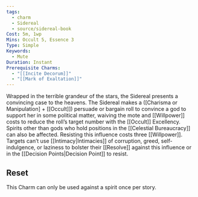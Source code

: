 ```yaml
---
tags:
  - charm
  - Sidereal
  - source/sidereal-book
Cost: 5m, 1wp
Mins: Occult 5, Essence 3
Type: Simple
Keywords:
  - Mute
Duration: Instant
Prerequisite Charms:
  - "[[Incite Decorum]]"
  - "[[Mark of Exaltation]]"
---
```

Wrapped in the terrible grandeur of the stars, the Sidereal presents a convincing case to the heavens. The Sidereal makes a ([Charisma or Manipulation] + [[Occult]]) persuade or bargain roll to convince a god to support her in some political matter, waiving the mote and [[Willpower]] costs to reduce the roll’s target number with the [[Occult]] Excellency. Spirits other than gods who hold positions in the [[Celestial Bureaucracy]] can also be affected. Resisting this influence costs three [[Willpower]]. Targets can’t use [[Intimacy|Intimacies]] of corruption, greed, self-indulgence, or laziness to bolster their [[Resolve]] against this influence or in the [[Decision Points|Decision Point]] to resist. 
## Reset
This Charm can only be used against a spirit once per story.